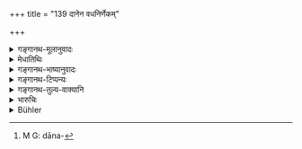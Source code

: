 +++
title = "139 दानेन वधनिर्णेकम्"

+++

<details><summary>गङ्गानथ-मूलानुवादः</summary>

If a twice-born person is unable to atone the sin of killing by means of gifts, he should perform the ‘Kṛcchra,’ for each act, for the purpose of removing his sin.—(139)
</details>

<details><summary>मेधातिथिः</summary>

**निर्णेकः** शुद्धिः । हिंसायां **दानं**[^२०९] मुख्यम् इति दर्शयति । न च तस्य **एकैकश** इति लिङ्गात् केचित् समुदाये ऽपीति । **द्विज** इत्यादि पादपूरणं । अविशेषग्रहणे **कृच्छ्र**शब्दं प्राजापत्य इति स्मरन्ति ॥ ११.१३९ ॥


[^२०९]:
     M G: dāna-
</details>

<details><summary>गङ्गानथ-भाष्यानुवादः</summary>

‘*Atone*’—expiate.

This verse shows that gifts constitute the principal atonement for sins.

‘*For each act*.’—This shows that what is here laid down is not to be regarded as cumulative.

The words beginning with ‘*dvijaḥ*’ (‘twice-born person’) are added for the purpose of filling up the metre.

In the absence of any specification, the term ‘*Kṛcchra*’ has been taken to stand for the ‘*Prājāpatya*’ penance.—(139)
</details>

<details><summary>गङ्गानथ-टिप्पन्यः</summary>

This verse is quoted in *Prāyaścittaviveka* (pp. 30 and 50) which
explains the meaning to be that, if the offender is not in a position to
give the male cow or other things prescribed, be becomes absolved from
the sin by performing the *Kṛcchra* penance.’
</details>

<details><summary>गङ्गानथ-तुल्य-वाक्यानि</summary>

*Vaśiṣṭha* (21.26).—‘The *Kṛcchra* penance of twelve days’ duration and
a gift to the Brāhmaṇa are required for expiating the sin of killing
each such animal as has bones.’

*Yājñavalkya* (3.275).—‘If one is unable to make the gifts necessary for
the expiating of the sin of killing the elephant and such animals, he
shall perform the *Kṛcchra* penance for each animal that one kills.’
</details>

<details><summary>भारुचिः</summary>

अनेन च गम्यते प्रायश्चित्तेषु दानं प्रथमकल्पिकम्, येन तदभावे कृच्छ्रम् इह शास्ति ॥ ११.१३८ ॥
</details>

<details><summary>Bühler</summary>

140	A twice-born man, who is unable to atone by gifts for the slaughter of a serpent and the other (creatures mentioned), shall perform for each of them, a Krikkhra (penance) in order to remove his guilt.
</details>
